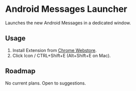 # Android Messages Launcher
Launches the new Android Messages in a dedicated window.

## Usage
1. Install Extension from [Chrome Webstore](https://chrome.google.com/webstore/detail/google-messages-launcher/nkffminajnbjkleldcgekfkelddojmdh "Chrome Webstore").
2. Click Icon / CTRL+Shift+E (Alt+Shift+E on Mac).

## Roadmap
No current plans. Open to suggestions.
